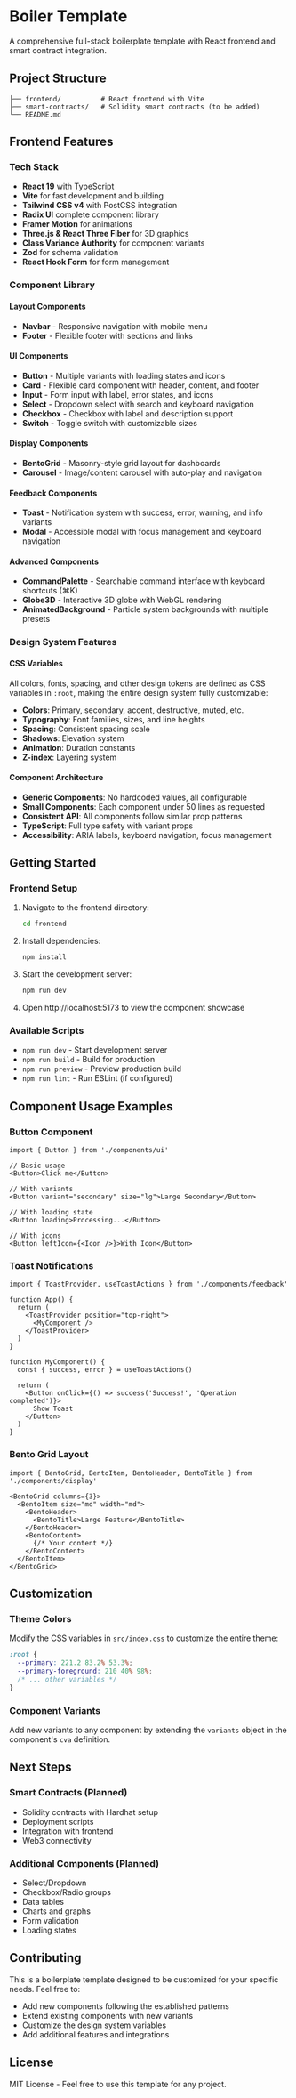 # Boiler Template

A comprehensive full-stack boilerplate template with React frontend and smart contract integration.

## Project Structure

```
├── frontend/          # React frontend with Vite
├── smart-contracts/   # Solidity smart contracts (to be added)
└── README.md
```

## Frontend Features

### Tech Stack
- **React 19** with TypeScript
- **Vite** for fast development and building
- **Tailwind CSS v4** with PostCSS integration
- **Radix UI** complete component library
- **Framer Motion** for animations
- **Three.js & React Three Fiber** for 3D graphics
- **Class Variance Authority** for component variants
- **Zod** for schema validation
- **React Hook Form** for form management

### Component Library

#### Layout Components
- **Navbar** - Responsive navigation with mobile menu
- **Footer** - Flexible footer with sections and links

#### UI Components
- **Button** - Multiple variants with loading states and icons
- **Card** - Flexible card component with header, content, and footer
- **Input** - Form input with label, error states, and icons
- **Select** - Dropdown select with search and keyboard navigation
- **Checkbox** - Checkbox with label and description support
- **Switch** - Toggle switch with customizable sizes

#### Display Components
- **BentoGrid** - Masonry-style grid layout for dashboards
- **Carousel** - Image/content carousel with auto-play and navigation

#### Feedback Components
- **Toast** - Notification system with success, error, warning, and info variants
- **Modal** - Accessible modal with focus management and keyboard navigation

#### Advanced Components
- **CommandPalette** - Searchable command interface with keyboard shortcuts (⌘K)
- **Globe3D** - Interactive 3D globe with WebGL rendering
- **AnimatedBackground** - Particle system backgrounds with multiple presets

### Design System Features

#### CSS Variables
All colors, fonts, spacing, and other design tokens are defined as CSS variables in `:root`, making the entire design system fully customizable:

- **Colors**: Primary, secondary, accent, destructive, muted, etc.
- **Typography**: Font families, sizes, and line heights
- **Spacing**: Consistent spacing scale
- **Shadows**: Elevation system
- **Animation**: Duration constants
- **Z-index**: Layering system

#### Component Architecture
- **Generic Components**: No hardcoded values, all configurable
- **Small Components**: Each component under 50 lines as requested
- **Consistent API**: All components follow similar prop patterns
- **TypeScript**: Full type safety with variant props
- **Accessibility**: ARIA labels, keyboard navigation, focus management

## Getting Started

### Frontend Setup

1. Navigate to the frontend directory:
   ```bash
   cd frontend
   ```

2. Install dependencies:
   ```bash
   npm install
   ```

3. Start the development server:
   ```bash
   npm run dev
   ```

4. Open http://localhost:5173 to view the component showcase

### Available Scripts

- `npm run dev` - Start development server
- `npm run build` - Build for production
- `npm run preview` - Preview production build
- `npm run lint` - Run ESLint (if configured)

## Component Usage Examples

### Button Component
```tsx
import { Button } from './components/ui'

// Basic usage
<Button>Click me</Button>

// With variants
<Button variant="secondary" size="lg">Large Secondary</Button>

// With loading state
<Button loading>Processing...</Button>

// With icons
<Button leftIcon={<Icon />}>With Icon</Button>
```

### Toast Notifications
```tsx
import { ToastProvider, useToastActions } from './components/feedback'

function App() {
  return (
    <ToastProvider position="top-right">
      <MyComponent />
    </ToastProvider>
  )
}

function MyComponent() {
  const { success, error } = useToastActions()
  
  return (
    <Button onClick={() => success('Success!', 'Operation completed')}>
      Show Toast
    </Button>
  )
}
```

### Bento Grid Layout
```tsx
import { BentoGrid, BentoItem, BentoHeader, BentoTitle } from './components/display'

<BentoGrid columns={3}>
  <BentoItem size="md" width="md">
    <BentoHeader>
      <BentoTitle>Large Feature</BentoTitle>
    </BentoHeader>
    <BentoContent>
      {/* Your content */}
    </BentoContent>
  </BentoItem>
</BentoGrid>
```

## Customization

### Theme Colors
Modify the CSS variables in `src/index.css` to customize the entire theme:

```css
:root {
  --primary: 221.2 83.2% 53.3%;
  --primary-foreground: 210 40% 98%;
  /* ... other variables */
}
```

### Component Variants
Add new variants to any component by extending the `variants` object in the component's `cva` definition.

## Next Steps

### Smart Contracts (Planned)
- Solidity contracts with Hardhat setup
- Deployment scripts
- Integration with frontend
- Web3 connectivity

### Additional Components (Planned)
- Select/Dropdown
- Checkbox/Radio groups
- Data tables
- Charts and graphs
- Form validation
- Loading states

## Contributing

This is a boilerplate template designed to be customized for your specific needs. Feel free to:
- Add new components following the established patterns
- Extend existing components with new variants
- Customize the design system variables
- Add additional features and integrations

## License

MIT License - Feel free to use this template for any project.